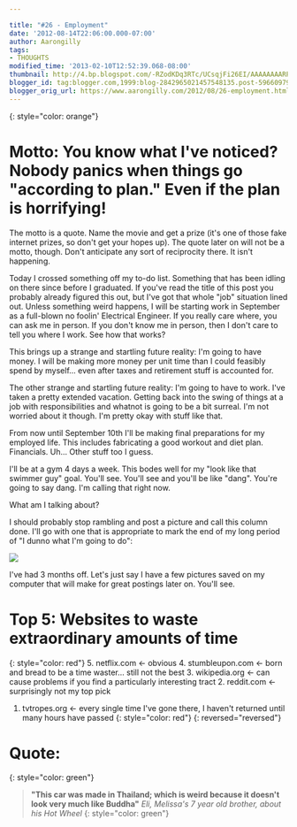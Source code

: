 ```yaml
---

title: "#26 - Employment"
date: '2012-08-14T22:06:00.000-07:00'
author: Aarongilly
tags:
- THOUGHTS
modified_time: '2013-02-10T12:52:39.068-08:00'
thumbnail: http://4.bp.blogspot.com/-RZodKDq3RTc/UCsqjFi26EI/AAAAAAAARPc/YXOKQt_Lt20/s72-c/it-celebrate.gif
blogger_id: tag:blogger.com,1999:blog-2842965021457548135.post-5966097988110981141
blogger_orig_url: https://www.aarongilly.com/2012/08/26-employment.html
---
```


{: style="color: orange"}
# Motto:  You know what I've noticed? Nobody panics when things go "according to plan." Even if the plan is horrifying!

The motto is a quote. Name the movie and get a prize (it's one of those fake internet prizes, so don't get your hopes up). The quote later on will not be a motto, though. Don't anticipate any sort of reciprocity there. It isn't happening.

Today I crossed something off my to-do list. Something that has been idling on there since before I graduated. If you've read the title of this post you probably already figured this out, but I've got that whole "job" situation lined out. Unless something weird happens, I will be starting work in September as a full-blown no foolin' Electrical Engineer. If you really care where, you can ask me in person. If you don't know me in person, then I don't care to tell you where I work. See how that works?

This brings up a strange and startling future reality: I'm going to have money. I will be making more money per unit time than I could feasibly spend by myself... even after taxes and retirement stuff is accounted for. 

The other strange and startling future reality: I'm going to have to work. I've taken a pretty extended vacation. Getting back into the swing of things at a job with responsibilities and whatnot is going to be a bit surreal. I'm not worried about it though. I'm pretty okay with stuff like that. 

From now until September 10th I'll be making final preparations for my employed life. This includes fabricating a good workout and diet plan. Financials. Uh... Other stuff too I guess.

I'll be at a gym 4 days a week. This bodes well for my "look like that swimmer guy" goal. You'll see. You'll see and you'll be like "dang". You're going to say dang. I'm calling that right now.

What am I talking about?

I should probably stop rambling and post a picture and call this column done. I'll go with one that is appropriate to mark the end of my long period of "I dunno what I'm going to do":

![](https://lh3.googleusercontent.com/pw/ACtC-3dnSAcQwnzCznqm2FLbG6Rs87D7IfBYscqBXExrflFZV2CIRL3NYs_PqRJ7EqgzmGxUwOd4z12D61_EBBuJ-bPcOtD1NuZxy5y8E8lNdaj9ykHdpNXVHTIkZA56LqJlBclnAeCDngsFMwRWtvnpV23-Fw=w400-h277-no?authuser=0)

I've had 3 months off. Let's just say I have a few pictures saved on my computer that will make for great postings later on. You'll see.

# Top 5: Websites to waste extraordinary amounts of time
{: style="color: red"}
5. netflix.com <- obvious
4. stumbleupon.com <- born and bread to be a time waster... still not the best
3. wikipedia.org <- can cause problems if you find a particularly interesting tract
2. reddit.com <- surprisingly not my top pick
1. tvtropes.org <- every single time I've gone there, I haven't returned until many hours have passed
{: style="color: red"}
{: reversed="reversed"}

# Quote:
{: style="color: green"}
> **"This car was made in Thailand; which is weird because it doesn't look very much like Buddha"**
<cite>Eli, Melissa's 7 year old brother, about his Hot Wheel</cite>
{: style="color: green"}